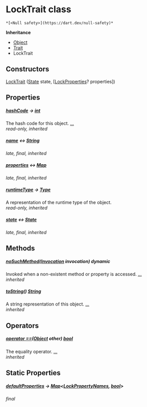 


# LockTrait class






    *[<Null safety>](https://dart.dev/null-safety)*





**Inheritance**

- [Object](https://api.flutter.dev/flutter/dart-core/Object-class.html)
- [Trait](../yonomi-sdk/Trait-class.md)
- LockTrait






## Constructors

[LockTrait](../yonomi-sdk/LockTrait/LockTrait.md) ([State](../yonomi-sdk/State-class.md) state, [[LockProperties](../yonomi-sdk/LockProperties.md)? properties])

    


## Properties

##### [hashCode](https://api.flutter.dev/flutter/dart-core/Object/hashCode.html) &#8594; [int](https://api.flutter.dev/flutter/dart-core/int-class.html)



The hash code for this object. [...](https://api.flutter.dev/flutter/dart-core/Object/hashCode.html)  
_read-only, inherited_



##### [name](../yonomi-sdk/Trait/name.md) &#8596; [String](https://api.flutter.dev/flutter/dart-core/String-class.html)



   
_late, final, inherited_



##### [properties](../yonomi-sdk/Trait/properties.md) &#8596; [Map](https://api.flutter.dev/flutter/dart-core/Map-class.html)



   
_late, final, inherited_



##### [runtimeType](https://api.flutter.dev/flutter/dart-core/Object/runtimeType.html) &#8594; [Type](https://api.flutter.dev/flutter/dart-core/Type-class.html)



A representation of the runtime type of the object.   
_read-only, inherited_



##### [state](../yonomi-sdk/Trait/state.md) &#8596; [State](../yonomi-sdk/State-class.md)



   
_late, final, inherited_




## Methods

##### [noSuchMethod](https://api.flutter.dev/flutter/dart-core/Object/noSuchMethod.html)([Invocation](https://api.flutter.dev/flutter/dart-core/Invocation-class.html) invocation) dynamic



Invoked when a non-existent method or property is accessed. [...](https://api.flutter.dev/flutter/dart-core/Object/noSuchMethod.html)  
_inherited_



##### [toString](https://api.flutter.dev/flutter/dart-core/Object/toString.html)() [String](https://api.flutter.dev/flutter/dart-core/String-class.html)



A string representation of this object. [...](https://api.flutter.dev/flutter/dart-core/Object/toString.html)  
_inherited_




## Operators

##### [operator ==](https://api.flutter.dev/flutter/dart-core/Object/operator_equals.html)([Object](https://api.flutter.dev/flutter/dart-core/Object-class.html) other) [bool](https://api.flutter.dev/flutter/dart-core/bool-class.html)



The equality operator. [...](https://api.flutter.dev/flutter/dart-core/Object/operator_equals.html)  
_inherited_




## Static Properties

##### [defaultProperties](../yonomi-sdk/LockTrait/defaultProperties.md) &#8594; [Map](https://api.flutter.dev/flutter/dart-core/Map-class.html)&lt;[LockPropertyNames](../yonomi-sdk/LockPropertyNames.md), [bool](https://api.flutter.dev/flutter/dart-core/bool-class.html)>



   
_final_










